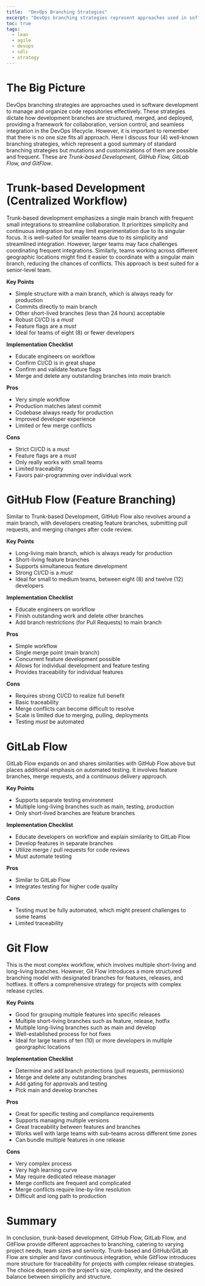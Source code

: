 ```yaml
---
title:  "DevOps Branching Strategies"
excerpt: "DevOps branching strategies represent approaches used in software development to manage and organize code repositories effectively. "
toc: true
tags:
  - lean
  - agile
  - devops
  - sdlc
  - strategy
---
```


# The Big Picture
DevOps branching strategies are approaches used in software development to manage and organize code repositories effectively. These strategies dictate how development branches are structured, merged, and deployed, providing a framework for collaboration, version control, and seamless integration in the DevOps lifecycle.  However, it is important to remember that there is no one size fits all approach. Here I discuss four (4) well-known branching strategies, which represent a good summary of standard branching strategies but mutations and customizations of them are possible and frequent. These are *Trunk-based Development, GitHub Flow, GitLab Flow, and GitFlow*.

# Trunk-based Development (Centralized Workflow)
Trunk-based development emphasizes a single main branch with frequent small integrations to streamline collaboration. It prioritizes simplicity and continuous integration but may limit experimentation due to its singular focus. It is well-suited for smaller teams due to its simplicity and streamlined integration. However, larger teams may face challenges coordinating frequent integrations. Similarly, teams working across different geographic locations might find it easier to coordinate with a singular main branch, reducing the chances of conflicts.  This approach is best suited for a senior-level team.

**Key Points**
- Simple structure with a main branch, which is always ready for production
- Commits directly to main branch
- Other short-lived branches (less than 24 hours) acceptable
- Robust CI/CD is a *must*
- Feature flags are a *must*
- Ideal for teams of eight (8) or fewer developers

**Implementation Checklist**
- Educate engineers on workflow
- Confirm CI/CD is in great shape
- Confirm and validate feature flags
- Merge and delete any outstanding branches into *main* branch

**Pros**
- Very simple workflow
- Production matches latest commit
- Codebase always ready for production
- Improved developer experience
- Limited or few merge conflicts

**Cons**
- Strict CI/CD is a *must*
- Feature flags are a *must*
- Only really works with small teams
- Limited traceability
- Favors pair-programming over individual work


# GitHub Flow (Feature Branching)
Similar to Trunk-based Development, GitHub Flow also revolves around a main branch, with developers creating feature branches, submitting pull requests, and merging changes after code review. 

**Key Points**
- Long-living main branch, which is always ready for production
- Short-living feature branches
- Supports simultaneous feature development
- Strong CI/CD is a *must*
- Ideal for small to medium teams, between eight (8) and twelve (12) developers

**Implementation Checklist**
- Educate engineers on workflow
- Finish outstanding work and delete other branches
- Add branch restrictions (for Pull Requests) to main branch

**Pros**
- Simple workflow
- Single merge point (main branch)
- Concurrent feature development possible
- Allows for individual development and feature testing
- Provides traceability for individual features

**Cons**
- Requires strong CI/CD to realize full benefit
- Basic traceability
- Merge conflicts can become difficult to resolve
- Scale is limited due to merging, pulling, deployments
- Testing *must* be automated


# GitLab Flow
GitLab Flow expands on and shares similarities with GitHub Flow above but places additional emphasis on automated testing. It involves feature branches, merge requests, and a continuous delivery approach.

**Key Points**
- Supports separate testing environment
- Multiple long-living branches such as main, testing, production
- Only short-lived branches are feature branches

**Implementation Checklist**
- Educate developers on workflow and explain similarity to GitLab Flow
- Develop features in separate branches
- Utilize merge / pull requests for code reviews
- Must automate testing

**Pros**
- Similar to GitLab Flow
- Integrates testing for higher code quality

**Cons**
- Testing must be fully automated, which might present challenges to some teams
- Limited traceability


# Git Flow
This is the most complex workflow, which involves multiple short-living and long-living branches.  However, Git Flow introduces a more structured branching model with designated branches for features, releases, and hotfixes. It offers a comprehensive strategy for projects with complex release cycles.

**Key Points**
- Good for grouping multiple features into specific releases
- Multiple short-living branches such as feature, release, hotfix
- Multiple long-living branches such as main and develop
- Well-established process for hot fixes
- Ideal for large teams of ten (10) or more developers in multiple georgraphic locations

**Implementation Checklist**
- Determine and add branch protections (pull requests, permissions)
- Merge and delete any outstanding branches
- Add gating for approvals and testing
- Pick main and develop branches

**Pros**
- Great for specific testing and compliance requirements
- Supports managing multiple versions
- Great traceability between features and branches
- Works well with large teams with sub-teams across different time zones
- Can bundle multiple features in one release

**Cons**
- Very complex process
- Very high learning curve
- May require dedicated release manager
- Merge conflicts are frequent and complicated
- Merge conflicts require line-by-line resolution
- Difficult and long path to production


# Summary
In conclusion, trunk-based development, GitHub Flow, GitLab Flow, and GitFlow provide different approaches to branching, catering to varying project needs, team sizes and seniority. Trunk-based and GitHub/GitLab Flow are simpler and favor continuous integration, while GitFlow introduces more structure for traceability for projects with complex release strategies. The choice depends on the project's size, complexity, and the desired balance between simplicity and structure.
